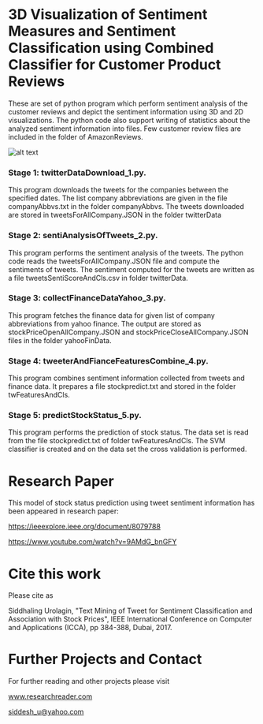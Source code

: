 # 3D Visualization of Sentiment Measures and Sentiment Classification using Combined Classifier for Customer Product Reviews

These are set of python program which perform sentiment analysis of the customer reviews and depict the sentiment information using 3D and 2D visualizations. The python code also support writing of statistics about the analyzed sentiment information into files. Few customer review files are included in the folder of AmazonReviews.

![alt text]()

### Stage 1: twitterDataDownload_1.py. 

This program downloads the tweets for the companies between the specified dates. The list company abbreviations are given in the file companyAbbvs.txt in the folder companyAbbvs. The tweets downloaded are stored in tweetsForAllCompany.JSON in the folder twitterData
### Stage 2: sentiAnalysisOfTweets_2.py.

This program performs the sentiment analysis of the tweets. The python code reads the tweetsForAllCompany.JSON file and compute the sentiments of tweets. The sentiment computed for the tweets are written as a file tweetsSentiScoreAndCls.csv in folder twitterData.
### Stage 3: collectFinanceDataYahoo_3.py.

This program fetches the finance data for given list of company abbreviations from yahoo finance. The output are stored as stockPriceOpenAllCompany.JSON and stockPriceCloseAllCompany.JSON files in the folder yahooFinData.
### Stage 4: tweeterAndFianceFeaturesCombine_4.py.

This program combines sentiment information collected from tweets and finance data. It prepares a file stockpredict.txt and stored in the folder twFeaturesAndCls.
### Stage 5: predictStockStatus_5.py.

This program performs the prediction of stock status. The data set is read from the file stockpredict.txt of folder twFeaturesAndCls. The SVM classifier is created and on the data set the cross validation is performed. 

# Research Paper

This model of stock status prediction using tweet sentiment information has been appeared in research paper:

https://ieeexplore.ieee.org/document/8079788

https://www.youtube.com/watch?v=9AMdG_bnGFY

# Cite this work

Please cite as 

Siddhaling Urolagin, "Text Mining of Tweet for Sentiment Classification and Association with Stock Prices", IEEE International Conference on Computer and Applications (ICCA), pp 384-388, Dubai, 2017.

# Further Projects and Contact

For further reading and other projects please visit

www.researchreader.com

siddesh_u@yahoo.com


